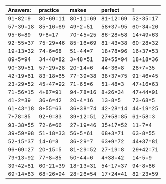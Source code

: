 | Answers: | practice | makes | perfect | ! |
| :--- | :--- | :--- | :--- | :--- |
| 91-82=9 | 80-69=11 | 80-11=69 | 81-12=69 | 52-35=17 | 
| 57-39=18 | 85-16=69 | 49+2=51 | 58+37=95 | 60-34=26 | 
| 95-6=89 | 9+8=17 | 70-45=25 | 86-28=58 | 14+49=63 | 
| 92-55=37 | 75-29=46 | 85-16=69 | 81-43=38 | 60-28=32 | 
| 19+13=32 | 74-6=68 | 51-44=7 | 18+78=96 | 16+37=53 | 
| 89+5=94 | 34+48=82 | 3+48=51 | 39+55=94 | 18+18=36 | 
| 90-39=51 | 57-29=28 | 20-14=6 | 44-36=8 | 28+7=35 | 
| 42+19=61 | 83-18=65 | 77-39=38 | 38+37=75 | 91-46=45 | 
| 23+29=52 | 45+47=92 | 71-65=6 | 51-48=3 | 47+16=63 | 
| 71-56=15 | 4+87=91 | 94-78=16 | 8+26=34 | 47+44=91 | 
| 41-2=39 | 36+6=42 | 20-4=16 | 13-8=5 | 73-68=5 | 
| 61-43=18 | 8+55=63 | 36+38=74 | 42-28=14 | 44-19=25 | 
| 7+78=85 | 92-9=83 | 39+12=51 | 27+58=85 | 61-58=3 | 
| 93-38=55 | 72-6=66 | 27+19=46 | 35+17=52 | 11-7=4 | 
| 39+59=98 | 51-18=33 | 56+5=61 | 68+3=71 | 63-8=55 | 
| 52-15=37 | 14-6=8 | 36-29=7 | 63+9=72 | 44+37=81 | 
| 96-69=27 | 20-15=5 | 81-29=52 | 27-19=8 | 29+42=71 | 
| 79+13=92 | 77+8=85 | 50-44=6 | 4+38=42 | 14-5=9 | 
| 39+42=81 | 60-21=39 | 18+13=31 | 54-17=37 | 94-8=86 | 
| 69+14=83 | 68+26=94 | 28+26=54 | 17+24=41 | 82-23=59 | 
